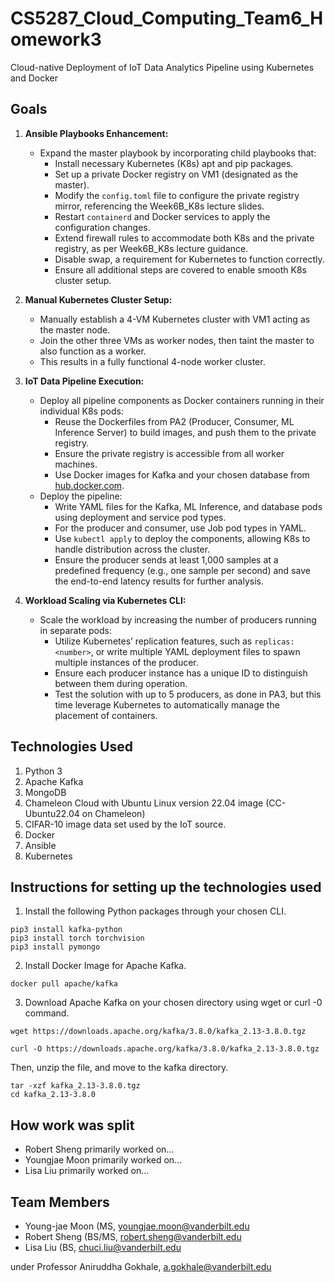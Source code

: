 # CS5287_Cloud_Computing_Team6_Homework3
Cloud-native Deployment of IoT Data Analytics Pipeline using Kubernetes and Docker

## Goals

1. **Ansible Playbooks Enhancement:**
   - Expand the master playbook by incorporating child playbooks that:
     - Install necessary Kubernetes (K8s) apt and pip packages.
     - Set up a private Docker registry on VM1 (designated as the master).
     - Modify the `config.toml` file to configure the private registry mirror, referencing the Week6B_K8s lecture slides.
     - Restart `containerd` and Docker services to apply the configuration changes.
     - Extend firewall rules to accommodate both K8s and the private registry, as per Week6B_K8s lecture guidance.
     - Disable swap, a requirement for Kubernetes to function correctly.
     - Ensure all additional steps are covered to enable smooth K8s cluster setup.

2. **Manual Kubernetes Cluster Setup:**
   - Manually establish a 4-VM Kubernetes cluster with VM1 acting as the master node.
   - Join the other three VMs as worker nodes, then taint the master to also function as a worker.
   - This results in a fully functional 4-node worker cluster.

3. **IoT Data Pipeline Execution:**
   - Deploy all pipeline components as Docker containers running in their individual K8s pods:
     - Reuse the Dockerfiles from PA2 (Producer, Consumer, ML Inference Server) to build images, and push them to the private registry.
     - Ensure the private registry is accessible from all worker machines.
     - Use Docker images for Kafka and your chosen database from [hub.docker.com](https://hub.docker.com/).
   - Deploy the pipeline:
     - Write YAML files for the Kafka, ML Inference, and database pods using deployment and service pod types.
     - For the producer and consumer, use Job pod types in YAML.
     - Use `kubectl apply` to deploy the components, allowing K8s to handle distribution across the cluster.
     - Ensure the producer sends at least 1,000 samples at a predefined frequency (e.g., one sample per second) and save the end-to-end latency results for further analysis.

4. **Workload Scaling via Kubernetes CLI:**
   - Scale the workload by increasing the number of producers running in separate pods:
     - Utilize Kubernetes’ replication features, such as `replicas: <number>`, or write multiple YAML deployment files to spawn multiple instances of the producer.
     - Ensure each producer instance has a unique ID to distinguish between them during operation.
     - Test the solution with up to 5 producers, as done in PA3, but this time leverage Kubernetes to automatically manage the placement of containers.

## Technologies Used
1. Python 3
2. Apache Kafka
3. MongoDB
4. Chameleon Cloud with Ubuntu Linux version 22.04 image (CC-Ubuntu22.04 on Chameleon)
5. CIFAR-10 image data set used by the IoT source.
6. Docker
7. Ansible
8. Kubernetes

## Instructions for setting up the technologies used

1. Install the following Python packages through your chosen CLI.

```
pip3 install kafka-python
pip3 install torch torchvision
pip3 install pymongo
```

2. Install Docker Image for Apache Kafka.

```
docker pull apache/kafka
```

3. Download Apache Kafka on your chosen directory using wget or curl -0 command.

```
wget https://downloads.apache.org/kafka/3.8.0/kafka_2.13-3.8.0.tgz
```

```
curl -O https://downloads.apache.org/kafka/3.8.0/kafka_2.13-3.8.0.tgz
```

Then, unzip the file, and move to the kafka directory.

```
tar -xzf kafka_2.13-3.8.0.tgz
cd kafka_2.13-3.8.0
```

## How work was split

* Robert Sheng primarily worked on...
* Youngjae Moon primarily worked on...
* Lisa Liu primarily worked on...

## Team Members

* Young-jae Moon (MS, youngjae.moon@vanderbilt.edu
* Robert Sheng (BS/MS, robert.sheng@vanderbilt.edu
* Lisa Liu (BS, chuci.liu@vanderbilt.edu

under Professor Aniruddha Gokhale, a.gokhale@vanderbilt.edu
